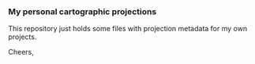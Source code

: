 ### My personal cartographic projections

This repository just holds some files with projection metadata for my own projects.

Cheers,
